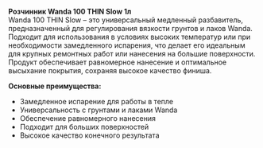 **Розчинник Wanda 100 THIN Slow 1л**  
Wanda 100 THIN Slow – это универсальный медленный разбавитель, предназначенный для регулирования вязкости грунтов и лаков Wanda. Подходит для использования в условиях высоких температур или при необходимости замедленного испарения, что делает его идеальным для крупных ремонтных работ или нанесения на большие поверхности. Продукт обеспечивает равномерное нанесение и оптимальное высыхание покрытия, сохраняя высокое качество финиша.

**Основные преимущества:**
- Замедленное испарение для работы в тепле
- Универсальность с грунтами и лаками Wanda
- Обеспечение равномерного нанесения
- Подходит для больших поверхностей
- Высокое качество конечного результата


